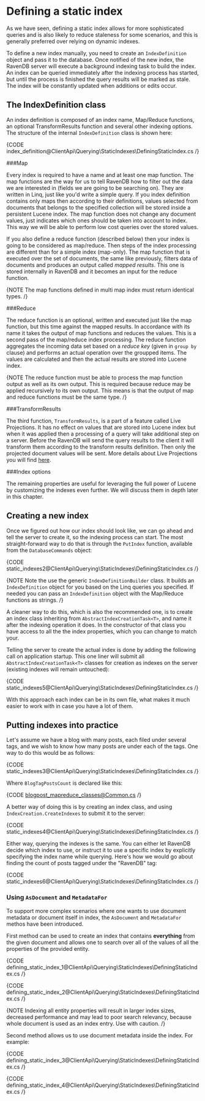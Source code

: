 ﻿# Defining a static index

As we have seen, defining a static index allows for more sophisticated queries and is also likely to reduce staleness for some scenarios, and this is generally preferred over relying on dynamic indexes.

To define a new index manually, you need to create an `IndexDefinition` object and pass it to the database. Once notified of the new index, the RavenDB server will execute a background indexing task to build the index. An index can be queried immediately after the indexing process has started, but until the process is finished the query results will be marked as stale. The index will be constantly updated when additions or edits occur.

## The IndexDefinition class

An index definition is composed of an index name, Map/Reduce functions, an optional TransformResults function and several other indexing options. The structure of the internal `IndexDefinition` class is shown here:

{CODE index_definition@ClientApi\Querying\StaticIndexes\DefiningStaticIndex.cs /}

###Map

Every index is required to have a name and at least one map function. The map functions are the way for us to tell RavenDB how to filter out the data we are interested in (fields we are going to be searching on). 
They are written in Linq, just like you'd write a simple query. If you index definition contains only maps then according to their definitions, values selected from documents that belongs to the specified collection 
will be stored inside a persistent Lucene index. The map function does not change any document values, just indicates which ones should be taken into account to index. This way we will be able to
perform low cost queries over the stored values. 

If you also define a reduce function (described below) then your index is going to be considered as map/reduce. Then steps of the index processing are different than for a simple index (map-only).
The map function that is executed over the set of documents, the same like previously, filters data of documents and produces an output called *mapped results*. This one is stored internally in RavenDB 
and it becomes an input for the reduce function. 

{NOTE The map functions defined in multi map index must return identical types. /}

###Reduce

The reduce function is an optional, written and executed just like the map function, but this time against the mapped results. In accordance with its name it takes the output of map functions
and reduces the values. This is a second pass of the map/reduce index processing. The reduce function aggregates the incoming data set based on a *reduce key* (given in `group by` clause)
and performs an actual operation over the groupped items. The values are calculated and then the actual results are stored into Lucene index. 

{NOTE The reduce function must be able to process the map function output as well as its own output. This is required because reduce may be applied recursively to its own output. This means is that the output of map and reduce functions must be the same type. /}

###TransformResults

The third function, `TransformResults`, is a part of a feature called Live Projections. It has no effect on values that are stored into Lucene index but when it was applied then a processing of a query will take additional step on a server. 
Before the RavenDB will send the query results to the client it will transform them according to the transform results definition. Then only the projected document values will be sent. More details about Live Projections you will find [here](live-projections).

###Index options

The remaining properties are useful for leveraging the full power of Lucene by customizing the indexes even further. We will discuss them in depth later in this chapter.

## Creating a new index

Once we figured out how our index should look like, we can go ahead and tell the server to create it, so the indexing process can start. The most straight-forward way to do that is through the `PutIndex` function, available from the `DatabaseCommands` object:

{CODE static_indexes2@ClientApi\Querying\StaticIndexes\DefiningStaticIndex.cs /}

{NOTE Note the use the generic `IndexDefinitionBuilder` class. It builds an `IndexDefinition` object for you based on the Linq queries you specified. If needed you can pass an `IndexDefinition` object with the Map/Reduce functions as strings. /}

A cleaner way to do this, which is also the recommended one, is to create an index class inheriting  from `AbstractIndexCreationTask<T>`, and name it after the indexing operation it does. In the constructor of that class you have access to all the the index properties, which you can change to match your.

Telling the server to create the actual index is done by adding the following call on application startup. This one liner will submit all `AbstractIndexCreationTask<T>` classes for creation as indexes on the server (existing indexes will remain untouched):

{CODE static_indexes5@ClientApi\Querying\StaticIndexes\DefiningStaticIndex.cs /}

With this approach each index can be in its own file, what makes it much easier to work with in case you have a lot of them.

## Putting indexes into practice

Let's assume we have a blog with many posts, each filed under several tags, and we wish to know how many posts are under each of the tags. One way to do this would be as follows:

{CODE static_indexes3@ClientApi\Querying\StaticIndexes\DefiningStaticIndex.cs /}

Where `BlogTagPostsCount` is declared like this:

{CODE blogpost_mapreduce_classes@Common.cs /}

A better way of doing this is by creating an index class, and using `IndexCreation.CreateIndexes` to submit it to the server:

{CODE static_indexes4@ClientApi\Querying\StaticIndexes\DefiningStaticIndex.cs /}

Either way, querying the indexes is the same. You can either let RavenDB decide which index to use, or instruct it to use a specific index by explicitly specifying the index name while querying. Here's how we would go about finding the count of posts tagged under the "RavenDB" tag:

{CODE static_indexes6@ClientApi\Querying\StaticIndexes\DefiningStaticIndex.cs /}

### Using `AsDocument` and `MetadataFor`

To support more complex scenarios where one wants to use document metadata or document itself in index, the `AsDocument` and `MetadataFor` methos have been introduced.

First method can be used to create an index that contains **everything** from the given document and allows one to search over all of the values of all the properties of the provided entity.

{CODE defining_static_index_1@ClientApi\Querying\StaticIndexes\DefiningStaticIndex.cs /}

{CODE defining_static_index_2@ClientApi\Querying\StaticIndexes\DefiningStaticIndex.cs /}

{NOTE Indexing all entity properties will result in larger index sizes, decreased performance and may lead to poor search relevancy, because whole document is used as an index entry. Use with caution.  /}

Second method allows us to use document metadata inside the index. For example:   

{CODE defining_static_index_3@ClientApi\Querying\StaticIndexes\DefiningStaticIndex.cs /}

{CODE defining_static_index_4@ClientApi\Querying\StaticIndexes\DefiningStaticIndex.cs /}